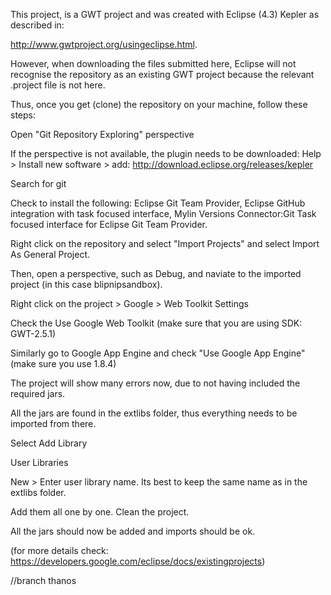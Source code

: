 This project, is a GWT project and was created with Eclipse (4.3) Kepler as described in:

http://www.gwtproject.org/usingeclipse.html.

However, when downloading the files submitted here, Eclipse will not recognise the repository as an existing GWT project because the relevant .project file is not here.

Thus, once you get (clone) the repository on your machine, follow these steps:

Open "Git Repository Exploring" perspective

If the perspective is not available, the plugin needs to be downloaded:
Help > Install new software > add: http://download.eclipse.org/releases/kepler

Search for git

Check to install the following:
Eclipse Git Team Provider,
Eclipse GitHub integration with task focused interface,
Mylin Versions Connector:Git
Task focused interface for Eclipse Git Team Provider.

Right click on the repository and select "Import Projects" and select Import As General Project.

Then, open a perspective, such as Debug, and naviate to the imported project (in this case blipnipsandbox).

Right click on the project > Google > Web Toolkit Settings

Check the Use Google Web Toolkit (make sure that you are using SDK: GWT-2.5.1)

Similarly go to Google App Engine and check "Use Google App Engine" (make sure you use 1.8.4)

The project will show many errors now, due to not having included the required jars.

All the jars are found in the extlibs folder, thus everything needs to be imported from there.

Select Add Library

User Libraries

New > Enter user library name. Its best to keep the same name as in the extlibs folder.


Add them all one by one.
Clean the project.

All the jars should now be added and imports should be ok.

(for more details check: https://developers.google.com/eclipse/docs/existingprojects)

//branch thanos
